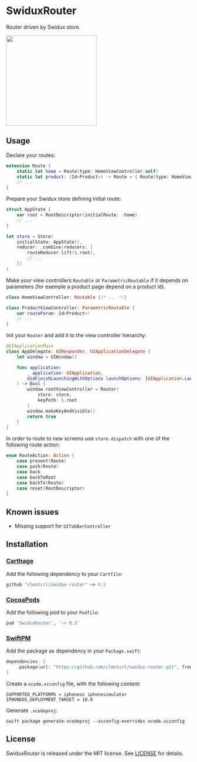 # SwiduxRouter
Router driven by Swidux store.

<img src="http://clmntcrl.io/images/.github/swidux-router/swidux-router-in-action.gif#1" width="247" />

## Usage

Declare your routes:

```swift
extension Route {
    static let home = Route(type: HomeViewController.self)
    static let product: (Id<Product>) -> Route = { Route(type: HomeViewController.self, routeParam: $0) }
    // ...
}
```

Prepare your Swidux store defining initial route:

```swift
struct AppState {
    var root = RootDescriptor(initialRoute: .home)
    // ...
}

let store = Store(
    initialState: AppState(),
    reducer: .combine(reducers: [
        routeReducer.lift(\.root),
        // ...
    ])
)
```

Make your view controllers `Routable` or `ParametricRoutable` if it depends on parameters (for exemple a product page depend on a product id).

```swift
class HomeViewController: Routable {/* ... */}

class ProductViewController: ParametricRoutable {
    var routeParam: Id<Product>!
    // ...
}
```

Init your `Router` and add it to the view controller hierarchy:

```swift
@UIApplicationMain
class AppDelegate: UIResponder, UIApplicationDelegate {
    let window = UIWindow()

    func application(
        _ application: UIApplication,
        didFinishLaunchingWithOptions launchOptions: [UIApplication.LaunchOptionsKey: Any]?
    ) -> Bool {
        window.rootViewController = Router(
            store: store,
            keyPath: \.root
        )
        window.makeKeyAndVisible()
        return true
    }
}
```

In order to route to new screens use `store.dispatch` with one of the following route action:  

```swift
enum RouteAction: Action {
    case present(Route)
    case push(Route)
    case back
    case backToRoot
    case backTo(Route)
    case reset(RootDescriptor)
}
```

## Known issues

- Missing support for `UITabBarController`

## Installation

### [Carthage](https://github.com/Carthage/Carthage)

Add the following dependency to your `Cartfile`:

```ruby
github "clmntcrl/swidux-router" ~> 0.2
```

### [CocoaPods](https://cocoapods.org)

Add the following pod to your `Podfile`:

```ruby
pod 'SwiduxRouter', '~> 0.2'
```

### [SwiftPM](https://github.com/apple/swift-package-manager)

Add the package as dependency in your `Package.swift`:

```swift
dependencies: [
    .package(url: "https://github.com/clmntcrl/swidux-router.git", from: "0.2.0"),
]
```

Create a `xcode.xcconfig` file, with the following content:

```
SUPPORTED_PLATFORMS = iphoneos iphonesimulator
IPHONEOS_DEPLOYMENT_TARGET = 10.0
```

Generate `.xcodeproj`:

```
swift package generate-xcodeproj --xcconfig-overrides xcode.xcconfig
```

## License

SwiduxRouter is released under the MIT license. See [LICENSE](LICENSE]) for details.
